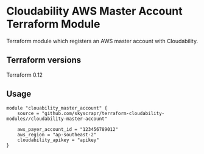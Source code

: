 # Cloudability AWS Master Account Terraform Module

Terraform module which registers an AWS master account with Cloudability.

## Terraform versions

Terraform 0.12

## Usage

```hcl
module "clouability_master_account" {
    source = "github.com/skyscrapr/terraform-cloudability-modules//cloudability-master-account"

    aws_payer_account_id = "123456789012"
    aws_region = "ap-southeast-2"
    cloudability_apikey = "apikey"
}
```
